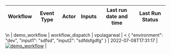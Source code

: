 | Workflow  | Event Type | Actor | Inputs | Last run date and time | Last Run Status |
| ------------- |:-------------:|:-------------:|:-------------:|:-------------:|:-------------:|
\n
| demo_workflow | workflow_dispatch | vpulagarwal |  < {
  "environment": "dev",
  "input1": "sdfsd",
  "input2": "sdfdsfgdfg"
} | 2022-07-08T17:31:17 | [![demo_workflow](https://github.com/vpulagarwal/workflow-status/actions/workflows/sample.yml/badge.svg?branch=main&event=workflow_dispatch)](https://github.com/vpulagarwal/workflow-status/actions/workflows/sample.yml) |
